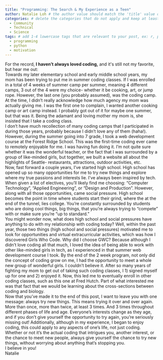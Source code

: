 ```yaml
---
title: "Programming: The Search & My Experience as a Teen" 
author: Natalie Loh # the author value should match the 'title' value of your contributor file located here /gh-pages/_contributors. If you do not have a contributor file, please feel free to make one or contact one of our team members to assist you.
categories: # delete the categories that do not apply and keep at least one
  - Community
  - Technical
  - Science
tags: # add 1-4 lowercase tags that are relevant to your post, ex: r, python, genomics, workflows
  - programming
  - python
  - motivation
---
```

For the record, **I haven’t always loved coding,** and it's still not my favorite, but hear me out: </br>
Towards my later elementary school and early middle school years, my mom has been trying to put me in summer coding classes. If I was enrolled in a total of 4 weeks of summer camp per summer, meaning 4 different camps, 3 out of the 4 were my choice- whether it be cooking, art, or jump rope. However, the last one (you probably assumed), was the coding camp. At the time, I didn’t really acknowledge how much agency my mom was actually giving me. I was the first one to complain, I wanted another cooking camp or art camp instead. I probably got out of it for maybe one summer, but that was it. Being the adamant and loving mother my mom is, she insisted that I take a coding class. </br>
I don’t have much recollection of many coding camps that I participated in during those years, probably because I didn’t love any of them (haha!). However, during the summer going into 7 grade, I took a web development course at the Forest Ridge School. This was the first-time coding ever came to remotely enjoyable for me. I was having fun doing it. I’m not quite sure whether it was the wonderful teacher, or the fact that I was surrounded by a group of like-minded girls, but together, we built a website all about the highlights of Seattle- restaurants, attractions, outdoor activities, etc. </br>
Now, fast forward a couple years, I’ve started high school. High school has opened up so many opportunities for me to try new things and explore where my true passions and interests lie. I’ve always been inspired by tech. When given a list of electives, you’ll likely find me choosing: “Computer Technology”, “Applied Engineering”, or “Design and Production”. However, along with all those opportunities, came social pressure. High school becomes the point in time where students start their grind, where the at the end of the tunnel, lies college. You’re constantly surrounded by students who are doing cool things, big things, that you’re always trying to “compete” with or make sure you’re “up to standard.” </br>
You might wonder now, what does high school and social pressures have anything to do with my relationship with coding today? Well, within the past year, those two things (high school and social pressures) motivated me to look for opportunities and virtual extracurricular activities, which was how I discovered Girls Who Code. Why did I choose GWC? Because although I didn’t love coding all that much, I loved the idea of being able to work with other like-minded girls in tech, as I experienced in that summer web development course I took. By the end of the 2 week program, not only did the concept of coding grow on me, I had the opportunity to meet a whole new group of wonderful girls. I couldn’t believe it. After so many years of fighting my mom to get out of taking such coding classes, I 1) signed myself up for one and 2) enjoyed it. Now, this led me to eventually enroll in other coding classes, such as this one at Fred Hutch. Part of what interested me was that fact that we would be learning about the cross-sections between coding and biology. </br>
Now that you’ve made it to the end of this post, I want to leave you with one message: always try new things. This means trying it over and over again. More than once, more than twice, at least 3 times. And 3 times throughout different phases of life and age. Everyone’s interests change as they age, and if you don’t give yourself the opportunity to try again, you’re seriously missing out! Additionally, although in my experience, I began to enjoy coding, this could apply to any aspects of one’s life, not just coding. Whether or not it’s the actual coding that intrigues you, another interest, or the chance to meet new people, always give yourself the chance to try new things, without worrying about anything that’s stopping you. </br>
I believe in you! </br>
Natalie 
